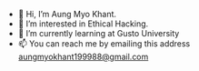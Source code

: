 - 👋 Hi, I’m Aung Myo Khant.
- 👀 I’m interested in Ethical Hacking.
- 🌱 I’m currently learning at Gusto University
- 📫 You can reach me by emailing this address aungmyokhant199988@gmail.com


